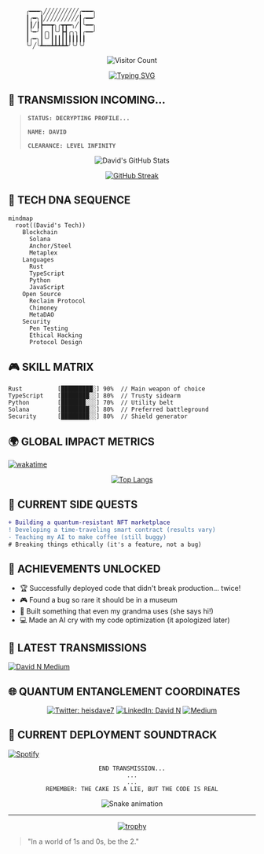 ```ascii-art
     ╭━━━╮╱╱╱╱╱╱╱╱╱╱╭━━━╮
     ┃╭━╮┃╱╱╱╱╱╱╱╱╱╱┃╭━━╯
     ┃┃╱┃┣━━┳╮╭┳┳━╮╱┃╰━━╮
     ┃╰━╯┃╭╮┃╰╯┣┫╭╮╮┃╭━━╯
     ┃╭━╮┃╰╯┃┃┃┃┃┃┃┃┃┃
     ╰╯╱╰┻━━┻┻┻┻┻╯╰╯╰╯
```

<div align="center">

![Visitor Count](https://profile-counter.glitch.me/davidjrn247/count.svg)

[![Typing SVG](https://readme-typing-svg.demolab.com?font=Fira+Code&pause=1000&color=1CA2F1&center=true&vCenter=true&width=435&lines=Blockchain+Architect;Cybersecurity+Specialist;World-class+Problem+Solver;Occasionally+breaks+things...+for+science)](https://git.io/typing-svg)

</div>

## 🌌 TRANSMISSION INCOMING... 

> **`STATUS: DECRYPTING PROFILE...`**
> 
> **`NAME: DAVID`**
> 
> **`CLEARANCE: LEVEL INFINITY`**

<div align="center">

![David's GitHub Stats](https://github-readme-stats.vercel.app/api?username=davidjrn247&show_icons=true&theme=radical&hide_border=true&bg_color=0D1117&title_color=1CA2F1&icon_color=1CA2F1&text_color=FFFFFF)

[![GitHub Streak](https://git-hub-streak-stats.vercel.app?user=donjne&theme=slateorange)](https://git.io/streak-stats)

</div>

## 🧬 TECH DNA SEQUENCE

```mermaid
mindmap
  root((David's Tech))
    Blockchain
      Solana
      Anchor/Steel
      Metaplex
    Languages
      Rust
      TypeScript
      Python
      JavaScript
    Open Source
      Reclaim Protocol
      Chimoney
      MetaDAO
    Security
      Pen Testing
      Ethical Hacking
      Protocol Design
```

## 🎮 SKILL MATRIX
<!-- Custom skill bars with gaming-style progress -->
```
Rust          [█████████░] 90%  // Main weapon of choice
TypeScript    [████████░░] 80%  // Trusty sidearm
Python        [███████░░░] 70%  // Utility belt
Solana        [████████░░] 80%  // Preferred battleground
Security      [████████░░] 80%  // Shield generator
```

## 🌍 GLOBAL IMPACT METRICS
<!-- Wakatime stats -->
[![wakatime](https://wakatime.com/badge/user/davejne.svg)](https://wakatime.com/@davejne)

<div align="center">

[![Top Langs](https://github-readme-stats.vercel.app/api/top-langs/?username=donjne&layout=compact&theme=radical&hide_border=true&bg_color=0D1117&title_color=1CA2F1)](https://github.com/anuraghazra/github-readme-stats)

</div>

## 🎯 CURRENT SIDE QUESTS

```diff
+ Building a quantum-resistant NFT marketplace
! Developing a time-traveling smart contract (results vary)
- Teaching my AI to make coffee (still buggy)
# Breaking things ethically (it's a feature, not a bug)
```

## 🌟 ACHIEVEMENTS UNLOCKED

- 🏆 Successfully deployed code that didn't break production... twice!
- 🎮 Found a bug so rare it should be in a museum
- 🚀 Built something that even my grandma uses (she says hi!)
- 💻 Made an AI cry with my code optimization (it apologized later)

## 🔮 LATEST TRANSMISSIONS
<!-- Blog posts -->
[![David N Medium](https://github-readme-medium.vercel.app/?username=davidjrn247&limit=3)](https://medium.com/@davidjrn247)

## 🌐 QUANTUM ENTANGLEMENT COORDINATES

<div align="center">

[![Twitter: heisdave7](https://img.shields.io/twitter/follow/heisdave7?style=for-the-badge&logo=twitter&logoColor=white&labelColor=1CA2F1&color=black)](https://twitter.com/heisdave7)
[![LinkedIn: David N](https://img.shields.io/badge/-LINKEDIN-0077B5?style=for-the-badge&logo=linkedin&logoColor=white&color=black)](https://ng.linkedin.com/in/david-n-9356a5232)
[![Medium](https://img.shields.io/badge/MEDIUM-12100E?style=for-the-badge&logo=medium&logoColor=white&color=black)](https://medium.com/@davidjrn247)

</div>

## 🎵 CURRENT DEPLOYMENT SOUNDTRACK
<!-- Spotify -->
[![Spotify](https://novatorem-davidjrn247.vercel.app/api/spotify)](https://open.spotify.com/user/davidjrn247)

<div align="center">

```ascii-art
END TRANSMISSION...
...
...
REMEMBER: THE CAKE IS A LIE, BUT THE CODE IS REAL
```

![Snake animation](https://github.com/davidjrn247/davidjrn247/blob/output/github-contribution-grid-snake-dark.svg)

</div>

---
<div align="center">
  
[![trophy](https://github-profile-trophy.vercel.app/?username=davidjrn247&theme=radical&no-frame=true&no-bg=true&column=7)](https://github.com/ryo-ma/github-profile-trophy)

</div>

> "In a world of 1s and 0s, be the 2."
